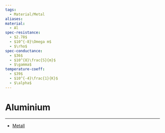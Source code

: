 ```yaml
---
tags:
  - Material/Metal
aliases: 
material:
  - Al
spec-resistance:
  - $2.78$
  - $10^{-8}\Omega m$
  - $\rho$
spec-conductance:
  - $36$
  - $10^{8}\frac{S}{m}$
  - $\gamma$
temperature-coeff:
  - $39$
  - $10^{-4}\frac{1}{K}$
  - $\alpha$
---
```


# Aluminium

---

- [Metall](../../Chemie/Metallbindung.md)